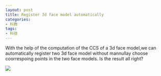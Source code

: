 ```yaml
---
layout: post
title: Register 3d face model automatically
categories:
- 科教
tags:
- 科技
---
```

  
  With the help of the computation of the CCS of a 3d face model,we can automatically register two 3d face model without mannullay choose coorrespoing points in the two face models. Is the result all right?

  ![](http://blog.hwdong.com/images/reg_face.jpg) 